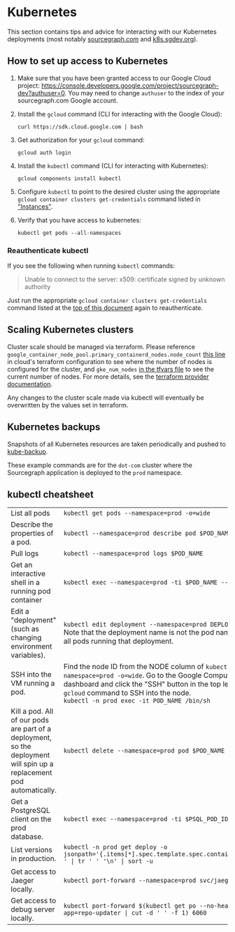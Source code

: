 # Kubernetes

This section contains tips and advice for interacting with our Kubernetes deployments (most notably [sourcegraph.com](#sourcegraph-cloud) and [k8s.sgdev.org](#k8s-sgdev-org)).

## How to set up access to Kubernetes

1. Make sure that you have been granted access to our Google Cloud project: https://console.developers.google.com/project/sourcegraph-dev?authuser=0. You may need to change `authuser` to the index of your sourcegraph.com Google account.

1. Install the `gcloud` command (CLI for interacting with the Google Cloud):
   ```
   curl https://sdk.cloud.google.com | bash
   ```
1. Get authorization for your `gcloud` command:
   ```
   gcloud auth login
   ```
1. Install the `kubectl` command (CLI for interacting with Kubernetes):
   ```
   gcloud components install kubectl
   ```
1. Configure `kubectl` to point to the desired cluster using the appropriate `gcloud container clusters get-credentials` command listed in ["Instances"](instances.md).
1. Verify that you have access to kubernetes:

   ```
   kubectl get pods --all-namespaces
   ```

### Reauthenticate kubectl

If you see the following when running `kubectl` commands:

> Unable to connect to the server: x509: certificate signed by unknown authority

Just run the appropriate `gcloud container clusters get-credentials` command listed at the [top of this document](../deployments/index.md#deployments) again to reauthenticate.

## Scaling Kubernetes clusters

Cluster scale should be managed via terraform. Please reference `google_container_node_pool.primary_containerd_nodes.node_count` [this line](https://github.com/sourcegraph/infrastructure/blob/main/cloud/main.tf) in cloud's terraform configuration to see where the number of nodes is configured for the cluster, and `gke_num_nodes` [in the tfvars file](https://github.com/sourcegraph/infrastructure/blob/main/cloud/terraform.tfvars) to see the current number of nodes. For more details, see the [terraform provider documentation](https://registry.terraform.io/providers/hashicorp/google/latest/docs/resources/container_node_pool#node_count).

Any changes to the cluster scale made via kubectl will eventually be overwritten by the values set in terraform.

## Kubernetes backups

Snapshots of all Kubernetes resources are taken periodically and pushed to [kube-backup](https://github.com/sourcegraph/kube-backup).

These example commands are for the `dot-com` cluster where the Sourcegraph application is deployed to the `prod` namespace.

## kubectl cheatsheet

<table>

<tr>
  <td>List all pods</td>
  <td><code>kubectl get pods --namespace=prod -o=wide</code></td>
</tr>

<tr>
  <td>Describe the properties of a pod.</td>
  <td><code>kubectl --namespace=prod describe pod $POD_NAME</code></td>
</tr>

<tr>
  <td>Pull logs</td>
  <td><code>kubectl --namespace=prod logs $POD_NAME</code></td>
</tr>

<tr>
  <td>Get an interactive shell in a running pod container</td>
  <td><code>kubectl exec --namespace=prod -ti $POD_NAME -- /bin/sh</code></td>
</tr>

<tr>
  <td>Edit a "deployment" (such as changing environment variables).</td>
  <td><code>kubectl edit deployment --namespace=prod DEPLOYMENT_NAME</code><br/>
  Note that the deployment name is not the pod name, and affects all pods running that deployment.</td>
</tr>

<tr>
  <td>SSH into the VM running a pod.</td>
  <td>Find the node ID from the NODE column of <code>kubectl get pods --namespace=prod -o=wide</code>. Go to the Google Compute Engine dashboard and click the "SSH" button in the top left to get the <code>gcloud</code> command to SSH into the node.<br /><code>kubectl -n prod exec -it POD_NAME /bin/sh</code></td>
</tr>

<tr>
  <td>Kill a pod. All of our pods are part of a deployment, so the deployment will spin up a replacement pod automatically.</td>
  <td><code>kubectl delete --namespace=prod pod $POD_NAME</code></td>
</tr>

<tr>
  <td>Get a PostgreSQL client on the prod database.</td>
  <td><code>kubectl exec --namespace=prod -ti $PSQL_POD_ID -- psql -U sg</code></td>
</tr>

<tr>
  <td>List versions in production.</td>
  <td>
	<code>kubectl -n prod get deploy -o jsonpath='{.items[*].spec.template.spec.containers[0].image} ' | tr ' ' '\n' | sort -u</code>
  </td>
</tr>

<tr>
  <td>Get access to Jaeger locally.</td>
  <td>
	<code>kubectl port-forward --namespace=prod svc/jaeger-query 16686</code>
  </td>
</tr>

<tr>
  <td>Get access to debug server locally.</td>
  <td>
	<code>kubectl port-forward $(kubectl get po --no-headers -l app=repo-updater | cut -d ' ' -f 1) 6060</code>
  </td>
</tr>

</table>
